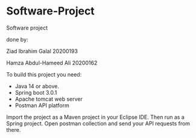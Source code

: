 # Software-Project

Software project

done by:

Ziad Ibrahim Galal 20200193

Hamza Abdul-Hameed Ali 20200162

To build this project you need:

 - Java 14 or above.
 - Spring boot 3.0.1
 - Apache tomcat web server
 - Postman API platform

Import the project as a Maven project in your Eclipse IDE. Then run as a Spring project. Open postman collection and send your API requests from there.